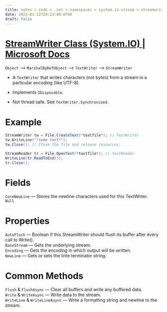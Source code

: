 ```yaml
---
title: notes > code > .net > namespaces > system.io.stream > streamwriter
date: 2022-01-12T20:23:00-0700
draft: false
---
```

# [StreamWriter Class (System.IO) | Microsoft Docs](https://docs.microsoft.com/en-us/dotnet/api/system.io.streamwriter?view=net-6.0)
`Object` –> `MarshalByRefObject` –> `TextWriter` –> `StreamWriter`  

- A `TextWriter` that writes characters (not bytes) from a stream in a particular encoding (like UTF-8).  
- Implements `IDisposable`.

- Not thread safe. See `TextWriter.Synchronized`.

# Example
```cs
StreamWriter tw = File.CreateText(*textfile*); // TextWriter
tw.WriteLine("*some text*");
tw.Close(); // Close the file and release resources.

StreamReader tr = File.OpenText(*textfile*); // TextReader
WriteLine(tr.ReadToEnd());
tr.Close();
```

# Fields
`CoreNewLine` — Stores the newline characters used for this TextWriter.  
`Null`  

# Properties
`AutoFlush` — Boolean if this StreamWriter should flush its buffer after every call to Write().  
`BaseStream` — Gets the underlying stream.  
`Encoding` — Gets the encoding in which output will be written.  
`NewLine` — Gets or sets the linte terminator string.  

# Common Methods
`Flush` & `FlushAsync` — Clear all buffers and write any buffered data.  
`Write` & `WriteAsync` — Write data to the stream.  
`WriteLine` & `WriteLineAsync` — Write a formatting string and newline to the stream.  
